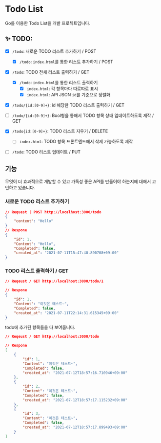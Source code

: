 # Todo List
Go를 이용한 Todo List을 개발 프로젝트입니다.

## ✨ TODO:
- [X] `/todo`: 새로운 TODO 리스트 추가하기 / POST
    - [X] `/todo`: `index.html`를 통한 리스트 추가하기 / POST
- [X] `/todo`: TODO 전체 리스트 출력하기 / GET
    - [X] `/todo`: `index.html`를 통한 리스트 출력하기
        - [X] `index.html`: 각 항목마다 따로따로 표시 
        - [X] `index.html`: API JSON `id`를 기준으로 정렬화
- [X] `/todo/{id:[0-9]+}`: id 해당한 TODO 리스트 출력하기 / GET
- [ ] `/todo/{id:[0-9]+}`: Bool형을 통해서 TODO 항목 상태 업데이트하도록 제작 / GET
- [X] `/todo{id:[0-9]+}`: TODO 리스트 지우기 / DELETE
    - [ ] `index.html`: TODO 항목 프론트엔드에서 삭제 가능하도록 제작
- [ ] `/todo`: TODO 리스트 업데이트 / PUT


## 기능 
무엇이 더 효과적으로 개발할 수 있고 가독성 좋은 API를 만들어야 하는지에 대해서 고민하고 있습니다.  

### 새로운 TODO 리스트 추가하기
```json
// Request | POST http://localhost:3000/todo 
{
    "content": "Hello" 
}
// Respone
{
    "id": 1,
    "Content": "Hello",
    "Completed": false,
    "created_at": "2021-07-11T15:47:40.890708+09:00"
}
```

###  TODO 리스트 출력하기 / GET

```json
// Reqeust / GET http://localhost:3000/todo/1

// Respone
{
    "id": 1,
    "Content": "이것은 테스트~",
    "Completed": false,
    "created_at": "2021-07-11T22:14:31.615345+09:00"
}
```

todo에 추가된 항목들을 다 보여줍니다.
```json
// Reqeust / GET http://localhost:3000/todo

// Respone
[
    {
        "id": 1,
        "Content": "이것은 테스트~",
        "Completed": false,
        "created_at": "2021-07-12T18:57:16.710946+09:00"
    },
    {
        "id": 2,
        "Content": "이것은 테스트~",
        "Completed": false,
        "created_at": "2021-07-12T18:57:17.115232+09:00"
    },
    {
        "id": 3,
        "Content": "이것은 테스트~",
        "Completed": false,
        "created_at": "2021-07-12T18:57:17.899493+09:00"
    }
]
```
